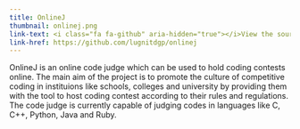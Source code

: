 ```yaml
---
title: OnlineJ
thumbnail: onlinej.png
link-text: <i class="fa fa-github" aria-hidden="true"></i>View the source code &raquo;
link-href: https://github.com/lugnitdgp/onlinej
---
```


OnlineJ is an online code judge which can be used to hold coding contests online. The main aim of the project is to promote the culture of competitive coding in instituions like schools, colleges and university by providing them with the tool to host coding contest according to their rules and regulations. The code judge is currently capable of judging codes in languages like C, C++, Python, Java and Ruby.
